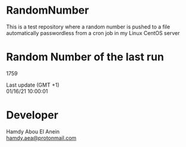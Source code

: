 # RandomNumber    
This is a test repository where a random number is pushed to a file automatically passwordless from a cron job in my Linux CentOS server    
# Random Number of the last run   
1759
      
Last update (GMT +1)    
01/16/21 10:00:01
# Developer    
Hamdy Abou El Anein   
hamdy.aea@protonmail.com
